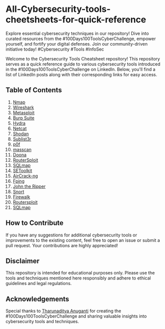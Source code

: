 # All-Cybersecurity-tools-cheetsheets-for-quick-reference

Explore essential cybersecurity techniques in our repository! Dive into curated resources from the #100Days100ToolsCyberChallenge, empower yourself, and fortify your digital defenses. Join our community-driven initiative today! #Cybersecurity #Tools #InfoSec

Welcome to the Cybersecurity Tools Cheatsheet repository! This repository serves as a quick reference guide to various cybersecurity tools introduced in the #100Days100ToolsCyberChallenge on LinkedIn. Below, you'll find a list of LinkedIn posts along with their corresponding links for easy access.

## Table of Contents

1. [Nmap](https://www.linkedin.com/posts/tharunaditya-anuganti_100days100toolscyberchallenge-cybersecurity-activity-7160250808050089984-3k4Z?utm_source=share&utm_medium=member_desktop)
2. [Wireshark](https://www.linkedin.com/posts/tharunaditya-anuganti_100days100toolscyberchallenge-cybersecurity-activity-7160692749380272129-6sX2?utm_source=share&utm_medium=member_desktop)
3. [Metasploit](https://www.linkedin.com/posts/tharunaditya-anuganti_100days100toolscyberchallenge-cybersecurity-activity-7161008950023266304-gWxA?utm_source=share&utm_medium=member_desktop)
4. [Burp Suite](https://www.linkedin.com/posts/tharunaditya-anuganti_100days100toolscyberchallenge-cybersecurity-activity-7161411664938995712-_Tuf?utm_source=share&utm_medium=member_desktop)
5. [Hydra](https://www.linkedin.com/posts/tharunaditya-anuganti_100days100toolscyberchallenge-cybersecurity-activity-7161771478110199808-cNPb?utm_source=share&utm_medium=member_desktop)
6. [Netcat](https://www.linkedin.com/posts/tharunaditya-anuganti_100days100toolscyberchallenge-cybersecurity-activity-7162153208134533120-ctPK?utm_source=share&utm_medium=member_desktop)
7. [Shodan](https://www.linkedin.com/posts/tharunaditya-anuganti_100days100toolscyberchallenge-cybersecurity-activity-7162498009463812096-drAz?utm_source=share&utm_medium=member_desktop)
8. [Sublist3r](https://www.linkedin.com/posts/tharunaditya-anuganti_100days100toolscyberchallenge-cybersecurity-activity-7162796881473888258-3avK?utm_source=share&utm_medium=member_desktop)
9. [p0f](https://www.linkedin.com/posts/tharunaditya-anuganti_cybersecurity-tool-cheatsheet-activity-7163202268060749825-aNvZ?utm_source=share&utm_medium=member_desktop)
10. [masscan](https://www.linkedin.com/posts/tharunaditya-anuganti_100days100toolscyberchallenge-cybersecurity-activity-7163834600643915777-ZUw3?utm_source=share&utm_medium=member_desktop)
11. [Doona](https://www.linkedin.com/posts/tharunaditya-anuganti_wireless-attacks-activity-7164325917425618945-XL--?utm_source=share&utm_medium=member_desktop)
12. [RouterSploit](https://www.linkedin.com/posts/tharunaditya-anuganti_100days100toolscyberchallenge-theharvester-activity-7165310066747695105-Ryu9?utm_source=share&utm_medium=member_desktop)
13. [SQLmap](https://www.linkedin.com/posts/tharunaditya-anuganti_100days100toolscyberchallenge-firewalk-networksecurity-activity-7165764261858791425-BDDS?utm_source=share&utm_medium=member_desktop)
14. [SEToolkit](https://www.linkedin.com/posts/tharunaditya-anuganti_setoolkit-activity-7166111158507175937-Dxc9?utm_source=share&utm_medium=member_desktop)
15. [AirCrack-ng](https://www.linkedin.com/posts/tharunaditya-anuganti_100days100toolscyberchallenge-p0f-passiveosfingerprinting-activity-7166718980605374465-azJ3?utm_source=share&utm_medium=member_desktop)
16. [Fping](https://www.linkedin.com/posts/tharunaditya-anuganti_shodan-cheat-sheet-activity-7167148000606191616-xDUe?utm_source=share&utm_medium=member_desktop)
17. [John the Ripper](https://www.linkedin.com/posts/tharunaditya-anuganti_100days100toolscyberchallenge-sublist3r-subdomainenumeration-activity-7167562073428705281-Mc4J?utm_source=share&utm_medium=member_desktop)
18. [Snort](https://www.linkedin.com/posts/tharunaditya-anuganti_masscan-activity-7168253527083929600-LJlX?utm_source=share&utm_medium=member_desktop)
19. [Firewalk](https://www.linkedin.com/posts/tharunaditya-anuganti_doona-activity-7168666771166625793-vML_?utm_source=share&utm_medium=member_desktop)
20. [Routersploit](https://www.linkedin.com/posts/tharunaditya-anuganti_routersploit-activity-7168992579512987648--WI4?utm_source=share&utm_medium=member_desktop)
21. [SQLmap](https://www.linkedin.com/posts/tharunaditya-anuganti_100days100toolscyberchallenge-interested-activity-7169656269555818497-y18m?utm_source=share&utm_medium=member_desktop)

## How to Contribute

If you have any suggestions for additional cybersecurity tools or improvements to the existing content, feel free to open an issue or submit a pull request. Your contributions are highly appreciated!

## Disclaimer

This repository is intended for educational purposes only. Please use the tools and techniques mentioned here responsibly and adhere to ethical guidelines and legal regulations.

## Acknowledgements

Special thanks to [Tharunaditya Anuganti](https://www.linkedin.com/in/tharunaditya-anuganti/) for creating the #100Days100ToolsCyberChallenge and sharing valuable insights into cybersecurity tools and techniques.
